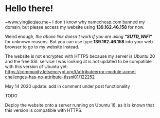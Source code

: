 # Hello there!

~www.yingjieqiao.me~ I don't know why namecheap.com banned my domain, but please access my website using **139.162.46.158** for now.

Weird enough, *the above link doesn't work if you are using **"SUTD_WiFi"*** for unknown reasons. 
But you can use type **139.162.46.158** into your web browser to go to my website instead.

The website is not encrypted with HTTPS because my server is Ubuntu 20 and the free SSL service I was looking at is not updated to be compatible with this version of Ubuntu yet: 
https://community.letsencrypt.org/t/attributeerror-module-acme-challenges-has-no-attribute-tlssni01/122252


May 14 2020 update: add in comment under post functionality

TODO

Deploy the website onto a server running on Ubuntu 18, as it is known that this version is compatible with HTTPS.


